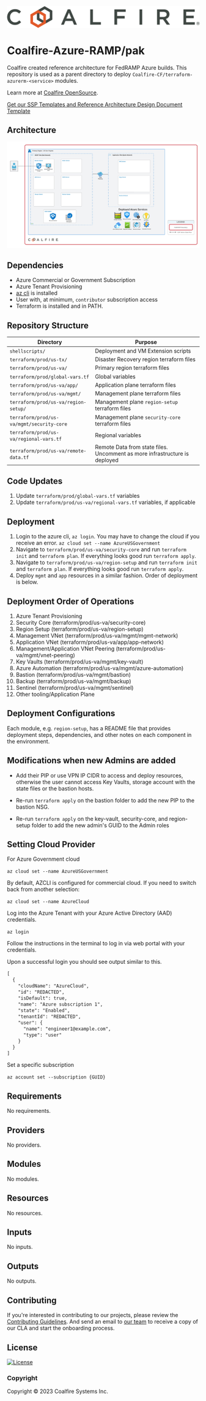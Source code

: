 ![Coalfire](coalfire_logo.png)

# Coalfire-Azure-RAMP/pak

Coalfire created reference architecture for FedRAMP Azure builds. This repository is used as a parent directory to deploy `Coalfire-CF/terraform-azurerm-<service>` modules.

Learn more at [Coalfire OpenSource](https://coalfire.com/opensource).

[Get our SSP Templates and Reference Architecture Design Document Template](https://www.coalfire.com/services/fedramp/ramp-pak-documentation)

## Architecture

![Architecture](Coalfire-Azure-RAMPpak.png)

## Dependencies

- Azure Commercial or Government Subscription
- Azure Tenant Provisioning 
- [az cli](https://learn.microsoft.com/en-us/cli/azure/install-azure-cli) is installed
- User with, at minimum, `contributor` subscription access
- Terraform is installed and in PATH.

## Repository Structure

| Directory | Purpose |
| --------- | ------- |
| `shellscripts/` | Deployment and VM Extension scripts |
| `terraform/prod/us-tx/` | Disaster Recovery region terraform files |
| `terraform/prod/us-va/` | Primary region terraform files |
| `terraform/prod/global-vars.tf` | Global variables |
| `terraform/prod/us-va/app/` | Application plane terraform files |
| `terraform/prod/us-va/mgmt/` | Management plane terraform files |
| `terraform/prod/us-va/region-setup/` | Management plane `region-setup` terraform files |
| `terraform/prod/us-va/mgmt/security-core` | Management plane `security-core` terraform files |
| `terraform/prod/us-va/regional-vars.tf` | Regional variables |
| `terraform/prod/us-va/remote-data.tf` | Remote Data from state files. Uncomment as more infrastructure is deployed |

## Code Updates

1. Update `terraform/prod/global-vars.tf` variables
2. Update `terraform/prod/us-va/regional-vars.tf` variables, if applicable

## Deployment 

1. Login to the azure cli, `az login`. You may have to change the cloud if you receive an error. `az cloud set --name AzureUSGovernment`
2. Navigate to `terraform/prod/us-va/security-core` and run `terraform init` and `terraform plan`. If everything looks good run `terraform apply`.
3. Navigate to `terraform/prod/us-va/region-setup` and run `terraform init` and `terraform plan`. If everything looks good run `terraform apply`.
4. Deploy `mgmt` and `app` resources in a similar fashion. Order of deployment is below.

## Deployment Order of Operations

1. Azure Tenant Provisioning
2. Security Core (terraform/prod/us-va/security-core)
3. Region Setup (terraform/prod/us-va/region-setup)
4. Management VNet (terraform/prod/us-va/mgmt/mgmt-network)
5. Application VNet (terraform/prod/us-va/app/app-network)
6. Management/Application VNet Peering (terraform/prod/us-va/mgmt/vnet-peering)
7. Key Vaults (terraform/prod/us-va/mgmt/key-vault)
8. Azure Automation (terraform/prod/us-va/mgmt/azure-automation)
9. Bastion (terraform/prod/us-va/mgmt/bastion)
10. Backup (terraform/prod/us-va/mgmt/backup)
11. Sentinel (terraform/prod/us-va/mgmt/sentinel)
12. Other tooling/Application Plane

## Deployment Configurations

Each module, e.g. `region-setup`, has a README file that provides deployment steps, dependencies, and other notes on each component in the environment.

## Modifications when new Admins are added

- Add their PIP or use VPN IP CIDR to access and deploy resources, otherwise the user cannot access Key Vaults, storage account with the state files or the bastion hosts.

- Re-run `terraform apply` on the bastion folder to add the new PIP to the bastion NSG.

- Re-run `terraform apply` on the key-vault, security-core, and region-setup folder to add the new admin's GUID to the Admin roles

## Setting Cloud Provider

For Azure Government cloud

`az cloud set --name AzureUSGovernment`

By default, AZCLI is configured for commercial cloud. If you need to switch back from another selection:

`az cloud set --name AzureCloud`

Log into the Azure Tenant with your Azure Active Directory (AAD) credentials.

`az login`

Follow the instructions in the terminal to log in via web portal with your credentials.

Upon a successful login you should see output similar to this.

```hcl
[
  {
    "cloudName": "AzureCloud",
    "id": "REDACTED",
    "isDefault": true,
    "name": "Azure subscription 1",
    "state": "Enabled",
    "tenantId": "REDACTED",
    "user": {
      "name": "engineer1@example.com",
      "type": "user"
    }
  }
]
```

Set a specific subscription

`az account set --subscription {GUID}`

<!-- BEGIN_TF_DOCS -->
## Requirements

No requirements.

## Providers

No providers.

## Modules

No modules.

## Resources

No resources.

## Inputs

No inputs.

## Outputs

No outputs.
<!-- END_TF_DOCS -->

## Contributing

If you're interested in contributing to our projects, please review the [Contributing Guidelines](CONTRIBUTING.md). And send an email to [our team](contributing@coalfire.com) to receive a copy of our CLA and start the onboarding process.

## License

[![License](https://img.shields.io/badge/license-MIT-blue.svg)](https://opensource.org/license/mit/)

### Copyright

Copyright © 2023 Coalfire Systems Inc.
